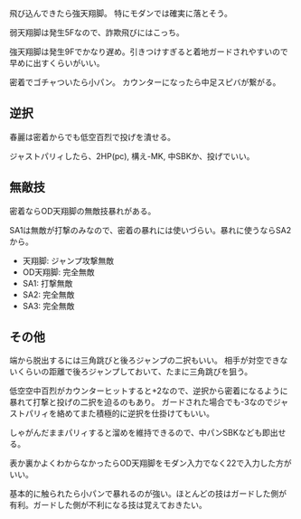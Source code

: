 飛び込んできたら強天翔脚。
特にモダンでは確実に落とそう。

弱天翔脚は発生5Fなので、詐欺飛びにはこっち。

強天翔脚は発生9Fでかなり遅め。引きつけすぎると着地ガードされやすいので早めに出すくらいがいい。

密着でゴチャついたら小パン。
カウンターになったら中足スピバが繋がる。

## 逆択

春麗は密着からでも低空百烈で投げを潰せる。

ジャストパリィしたら、2HP(pc), 構え-MK, 中SBKか、投げでいい。

## 無敵技

密着ならOD天翔脚の無敵技暴れがある。

SA1は無敵が打撃のみなので、密着の暴れには使いづらい。暴れに使うならSA2から。

- 天翔脚: ジャンプ攻撃無敵
- OD天翔脚: 完全無敵
- SA1: 打撃無敵
- SA2: 完全無敵
- SA3: 完全無敵

## その他

端から脱出するには三角跳びと後ろジャンプの二択もいい。
相手が対空できないくらいの距離で後ろジャンプしておいて、たまに三角跳びを狙う。

低空空中百烈がカウンターヒットすると+2なので、逆択から密着になるように暴れて打撃と投げの二択を迫るのもあり。
ガードされた場合でも-3なのでジャストパリィを絡めてまた積極的に逆択を仕掛けてもいい。

しゃがんだままパリィすると溜めを維持できるので、中パンSBKなども即出せる。

表か裏かよくわからなかったらOD天翔脚をモダン入力でなく22で入力した方がいい。

基本的に触られたら小パンで暴れるのが強い。ほとんどの技はガードした側が有利。ガードした側が不利になる技は覚えておきたい。
